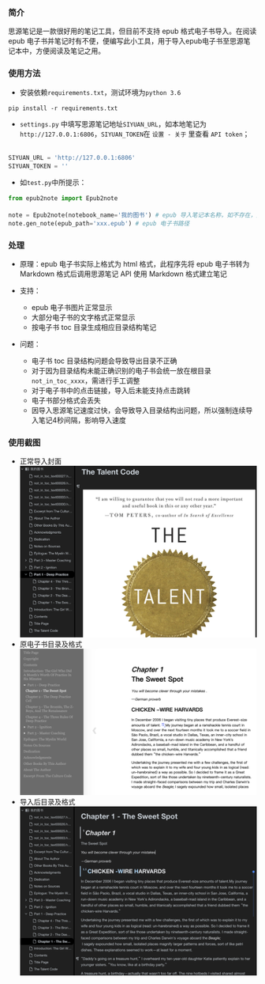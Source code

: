 

### 简介

思源笔记是一款很好用的笔记工具，但目前不支持 epub 格式电子书导入。在阅读 epub 电子书并笔记时有不便，便编写此小工具，用于导入epub电子书至思源笔记本中，方便阅读及笔记之用。


### 使用方法

- 安装依赖`requirements.txt`，测试环境为`python 3.6`

```terminal
pip install -r requirements.txt
```

- `settings.py` 中填写思源笔记地址`SIYUAN_URL`，如本地笔记为`http://127.0.0.1:6806`，`SIYUAN_TOKEN`在 `设置 - 关于` 里查看 `API token`；

```python

SIYUAN_URL = 'http://127.0.0.1:6806'
SIYUAN_TOKEN = ''

```

- 如`test.py`中所提示：

```python
from epub2note import Epub2note

note = Epub2note(notebook_name='我的图书') # epub 导入笔记本名称，如不存在，则会自动新建
note.gen_note(epub_path='xxx.epub') # epub 电子书路径

```


### 处理

- 原理：epub 电子书实际上格式为 html 格式，此程序先将 epub 电子书转为 Markdown 格式后调用思源笔记 API 使用 Markdown 格式建立笔记
    
- 支持：
    - epub 电子书图片正常显示
    - 大部分电子书的文字格式正常显示
    - 按电子书 toc 目录生成相应目录结构笔记
- 问题：
    - 电子书 toc 目录结构问题会导致导出目录不正确
    - 对于因为目录结构未能正确识别的电子书会统一放在根目录`not_in_toc_xxxx`，需进行手工调整
    - 对于电子书中的点击链接，导入后未能支持点击跳转
    - 电子书部分格式会丢失
    - 因导入思源笔记速度过快，会导致导入目录结构出问题，所以强制连续导入笔记4秒间隔，影响导入速度
    

### 使用截图

- 正常导入封面
![](./screenshots/1.png)
- 原电子书目录及格式
![](./screenshots/2.png)
- 导入后目录及格式
![](./screenshots/3.png)